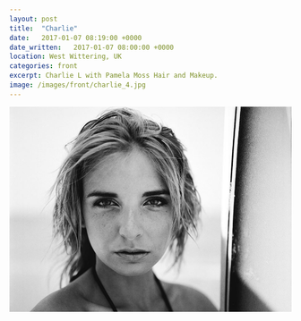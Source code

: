 ```yaml
---
layout: post
title:  "Charlie"
date:   2017-01-07 08:19:00 +0000
date_written:   2017-01-07 08:00:00 +0000
location: West Wittering, UK
categories: front
excerpt: Charlie L with Pamela Moss Hair and Makeup.
image: /images/front/charlie_4.jpg
---
```

<img src="/images/front/charlie_4.jpg"/>
